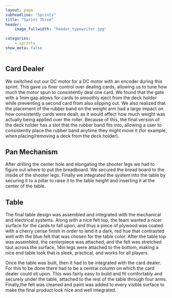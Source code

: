 ```yaml
---
layout: page
subheadline: "Sprints"
title: "Sprint Three"
header:
    image_fullwidth: "header_typewriter.jpg"

categories:
    - sprints
show_meta: false
---
```


## Card Dealer

We switched out our DC motor for a DC motor with an encoder during this sprint. This gave us finer control over dealing cards, allowing us to tune how much the motor spun to consistently deal one card. We found that the gate with a 1mm gap allows for cards to smoothly eject from the deck holder while preventing a second card from also slipping out. We also realized that the placement of the rubber band on the weight arm had a large impact on how consistently cards were dealt, as it would affect how much weight was actually being applied over the roller. Because of this, the final version of the deck holder has a slot that the rubber band fits into, allowing a user to consistently place the rubber band anytime they might move it (for example, when placing/removing a deck from the deck holder).

## Pan Mechanism

After drilling the center hole and elongating the shooter legs we had to figure out where to put the breadboard. We secured the bread board to the inside of the shooter legs. Finally we integrated the system into the table by securing it to a pillar to raise it to the table height and inserting it at the center of the table.

## Table

The final table design was assembled and integrated with the mechanical and electrical systems. Along with a nice felt top, the team wanted a nicer surface for the cards to fall upon, and thus a piece of plywood was coated with a cherry cerise finish in order to lend it a dark, red hue that contrasted well with the blue felt that was chosen for the table color. After the table top was assembled, the centerpiece was attached, and the felt was stretched taut across the surface, 14in legs were attached to the bottom, making a nice end table look that is sleek, practical, and works for all players.

Once the table was built, then it had to be integrated with the card dealer. For this to be done there had to be a central column on which the card dealer could sit upon. This was fairly easy to build and fit comfortably and securely under the table, attached to the rest of the table through four arms. Finally,the felt was cleaned and paint was added to every visible surface to make the final product look nice and well integrated.



